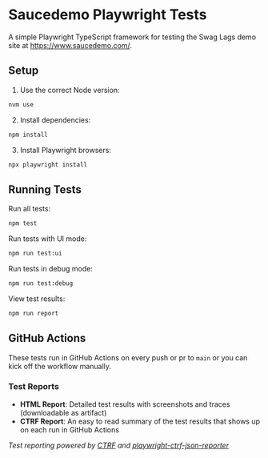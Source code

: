 # Saucedemo Playwright Tests

A simple Playwright TypeScript framework for testing the Swag Lags demo site at https://www.saucedemo.com/.

## Setup

1. Use the correct Node version:
```bash
nvm use
```

2. Install dependencies:
```bash
npm install
```

3. Install Playwright browsers:
```bash
npx playwright install
```

## Running Tests

Run all tests:
```bash
npm test
```

Run tests with UI mode:
```bash
npm run test:ui
```

Run tests in debug mode:
```bash
npm run test:debug
```

View test results:
```bash
npm run report
```

## GitHub Actions

These tests run in GitHub Actions on every push or pr to `main` or you can kick off the workflow manually.

### Test Reports

- **HTML Report**: Detailed test results with screenshots and traces (downloadable as artifact)
- **CTRF Report**: An easy to read summary of the test results that shows up on each run in GitHub Actions

*Test reporting powered by [CTRF](https://ctrf.io) and [playwright-ctrf-json-reporter](https://github.com/ctrf-io/playwright-ctrf-json-reporter)*